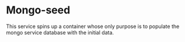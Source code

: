 # Mongo-seed

This service spins up a container whose only purpose is to populate the mongo service database with the initial data.
